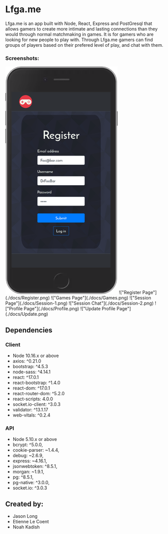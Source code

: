# Lfga.me

Lfga.me is an app built with Node, React, Express and PostGresql that allows gamers to create more intimate and lasting connections than they would through normal matchmaking in games. It is for gamers who are looking for new people to play with. Through Lfga.me gamers can find groups of players based on their prefered level of play, and chat with them. 

### Screenshots:

<img src="https://github.com/Deteri0n/lfgame/blob/master/docs/Register.png" width="353" height="716">
!["Register Page"](./docs/Register.png)
!["Games Page"](./docs/Games.png)
!["Session Page"](./docs/Session-1.png)
!["Session Chat"](./docs/Session-2.png)
!["Profile Page"](./docs/Profile.png)
!["Update Profile Page"](./docs/Update.png)

## Dependencies

### Client
- Node 10.16.x or above
- axios: ^0.21.0
- bootstrap: ^4.5.3
- node-sass: ^4.14.1
- react: ^17.0.1
- react-bootstrap: ^1.4.0
- react-dom: ^17.0.1
- react-router-dom: ^5.2.0
- react-scripts: 4.0.0
- socket.io-client: ^3.0.3
- validator: ^13.1.17
- web-vitals: ^0.2.4


### API
- Node 5.10.x or above
- bcrypt: ^5.0.0,
- cookie-parser: ~1.4.4,
- debug: ~2.6.9,
- express: ~4.16.1,
- jsonwebtoken: ^8.5.1,
- morgan: ~1.9.1,
- pg: ^8.5.1,
- pg-native: ^3.0.0,
- socket.io: ^3.0.3

## Created by:

- Jason Long
- Etienne Le Coent
- Noah Kadish